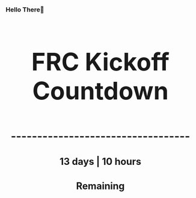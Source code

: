 ### Hello There👋

<!---START-TIMER--->
<h3 align='center' style='font-size: 64px;'>FRC Kickoff Countdown</h3>
<h3 align='center' style='font-size: 30px;'>----------------------------------</h3>
<h3 align='center' style='font-size: 25px;'>13 days | 10 hours</h3>
<h3 align='center' style='font-size: 25px;'>Remaining</h3>
<!---END-TIMER--->
